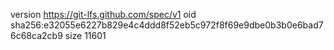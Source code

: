 version https://git-lfs.github.com/spec/v1
oid sha256:e32055e6227b829e4c4ddd8f52eb5c972f8f69e9dbe0b3b0e6bad76c68ca2cb9
size 11601
